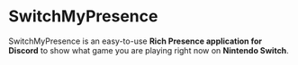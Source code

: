# SwitchMyPresence
SwitchMyPresence is an easy-to-use __Rich Presence application for Discord__ to show what game you are playing right now on __Nintendo Switch__.